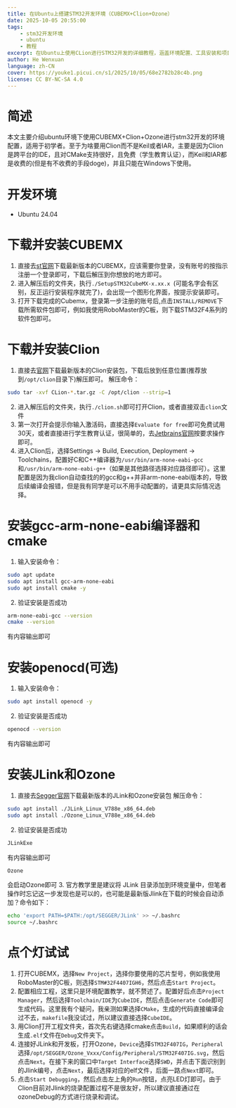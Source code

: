 ```yaml
---
title: 在Ubuntu上搭建STM32开发环境（CUBEMX+Clion+Ozone）
date: 2025-10-05 20:55:00
tags:
    - stm32开发环境
    - ubuntu
    - 教程
excerpt: 在Ubuntu上使用CLion进行STM32开发的详细教程，涵盖环境配置、工具安装和项目设置等内容。
author: He Wenxuan
language: zh-CN
cover: https://youke1.picui.cn/s1/2025/10/05/68e2782b28c4b.png
license: CC BY-NC-SA 4.0
---
```

# 简述
本文主要介绍ubuntu环境下使用CUBEMX+Clion+Ozone进行stm32开发的环境配置，适用于初学者。至于为啥要用Clion而不是Keil或者IAR，主要是因为Clion是跨平台的IDE，且对CMake支持很好，且免费（学生教育认证），而Keil和IAR都是收费的(但是有不收费的手段doge)，并且只能在Windows下使用。

# 开发环境
- Ubuntu 24.04

# 下载并安装CUBEMX
1. 直接去[st官网](https://www.st.com/en/development-tools/stm32cubemx.html)下载最新版本的CUBEMX，应该需要你登录，没有账号的按指示注册一个登录即可，下载后解压到你想放的地方即可。
2. 进入解压后的文件夹，执行`./SetupSTM32CubeMX-x.xx.x `(可能名字会有区别，反正运行安装程序就完了)，会出现一个图形化界面，按提示安装即可。
3. 打开下载完成的Cubemx，登录第一步注册的账号后,点击`INSTALL/REMOVE`下载所需软件包即可，例如我使用RoboMaster的C板，则下载STM32F4系列的软件包即可。

# 下载并安装Clion
1. 直接去[官网](https://www.jetbrains.com/clion/download/?section=linux)下载最新版本的Clion安装包，下载后放到任意位置(推荐放到`/opt/clion`目录下)解压即可。
解压命令：
```bash
sudo tar -xvf CLion-*.tar.gz -C /opt/clion --strip=1
```
2. 进入解压后的文件夹，执行`./clion.sh`即可打开Clion，或者直接双击`clion`文件
3. 第一次打开会提示你输入激活码，直接选择`Evaluate for free`即可免费试用30天，或者直接进行学生教育认证，很简单的，去[Jetbrains官网](https://www.jetbrains.com/)按要求操作即可。
4. 进入Clion后，选择Settings → Build, Execution, Deployment → Toolchains，配置好C和C++编译器为`/usr/bin/arm-none-eabi-gcc`和`/usr/bin/arm-none-eabi-g++`（如果是其他路径选择对应路径即可）。这里配置是因为我clion自动查找的的gcc和g++并非arm-none-eabi版本的，导致后续编译会报错，但是我有同学是可以不用手动配置的，请更具实际情况选择。

# 安装gcc-arm-none-eabi编译器和cmake
1. 输入安装命令：
```bash
sudo apt update
sudo apt install gcc-arm-none-eabi
sudo apt install cmake -y
```
2. 验证安装是否成功
```bash
arm-none-eabi-gcc --version
cmake --version
```
有内容输出即可

# 安装openocd(可选)
1. 输入安装命令：
```bash
sudo apt install openocd -y
```
2. 验证安装是否成功
```bash
openocd --version
```
有内容输出即可

# 安装JLink和Ozone
1. 直接去[Segger官网](https://www.segger.com/downloads/jlink/)下载最新版本的JLink和Ozone安装包
解压命令：
```bash
sudo apt install ./JLink_Linux_V788e_x86_64.deb
sudo apt install ./Ozone_Linux_V788e_x86_64.deb
```
2. 验证安装是否成功
```bash
JLinkExe
```
有内容输出即可
```bash
Ozone
```
会启动Ozone即可
3. 官方教学里是建议将 JLink 目录添加到环境变量中，但笔者操作时忘记这一步发现也是可以的，也可能是最新版Jlink在下载的时候会自动添加？命令如下：
```bash
echo 'export PATH=$PATH:/opt/SEGGER/JLink' >> ~/.bashrc
source ~/.bashrc
```

# 点个灯试试
1. 打开CUBEMX，选择`New Project`，选择你要使用的芯片型号，例如我使用RoboMaster的C板，则选择`STM#32F4407IGH6`，然后点击`Start Project`。
2. 配置相应工程，这里只是环境配置教学，就不赘述了。配置好后点击`Project Manager`，然后选择`Toolchain/IDE`为`CubeIDE`，然后点击`Generate Code`即可生成代码。这里我有个疑问，我亲测如果选择`CMake`，生成的代码直接编译会过不去，`makefile`我没试过，所以建议直接选择`CubeIDE`。
3. 用Clion打开工程文件夹，首次先右键选择cmake点击`Build`，如果顺利的话会生成`.elf`文件在`Debug`文件夹下。
4. 连接好JLink和开发板，打开Ozone，`Device`选择`STM32F407IG`，`Peripheral`选择`/opt/SEGGER/Ozone_Vxxx/Config/Peripheral/STM32F407IG.svg`，然后点击`Next`。在接下来的窗口中`Target Interface`选择`SWD`，并点击下面识别到的Jlink编号，点击`Next`，最后选择对应的elf文件，后面一路点`Next`即可。
5. 点击`Start Debugging`，然后点击左上角的`Run`按钮，点亮LED灯即可。由于Clion目前对Jlink的烧录配置过程不是很友好，所以建议直接通过在ozoneDebug的方式进行烧录和调试。
